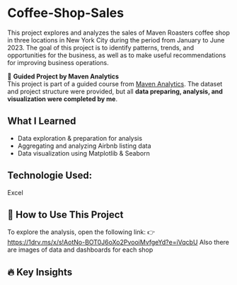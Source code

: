 # Coffee-Shop-Sales
This project explores and analyzes the sales of Maven Roasters coffee shop in three locations in New York City during the period from January to June 2023.
The goal of this project is to identify patterns, trends, and opportunities for the business, as well as to make useful recommendations for improving business operations.

🚀 **Guided Project by Maven Analytics**  
This project is part of a guided course from [Maven Analytics](https://www.mavenanalytics.io/). The dataset and project structure were provided, but all **data preparing, analysis, and visualization were completed by me**.

## What I Learned
- Data exploration & preparation for analysis
- Aggregating and analyzing Airbnb listing data
- Data visualization using Matplotlib & Seaborn

## Technologie Used:
Excel

## 🚀 How to Use This Project

To explore the analysis, open the following link:
👉 https://1drv.ms/x/s!AotNo-BOT0J6oXo2PvooiMvfgeYd?e=iVqcbU
Also there are images of data and dashboards for each shop 

## 🔥 Key Insights

